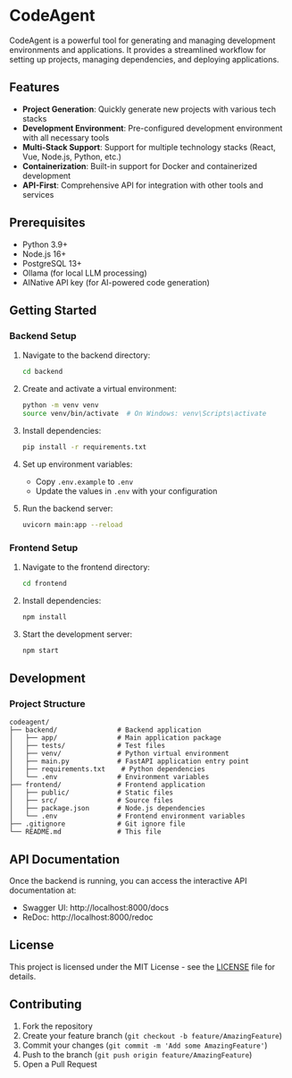 # CodeAgent

CodeAgent is a powerful tool for generating and managing development environments and applications. It provides a streamlined workflow for setting up projects, managing dependencies, and deploying applications.

## Features

- **Project Generation**: Quickly generate new projects with various tech stacks
- **Development Environment**: Pre-configured development environment with all necessary tools
- **Multi-Stack Support**: Support for multiple technology stacks (React, Vue, Node.js, Python, etc.)
- **Containerization**: Built-in support for Docker and containerized development
- **API-First**: Comprehensive API for integration with other tools and services

## Prerequisites

- Python 3.9+
- Node.js 16+
- PostgreSQL 13+
- Ollama (for local LLM processing)
- AINative API key (for AI-powered code generation)

## Getting Started

### Backend Setup

1. Navigate to the backend directory:
   ```bash
   cd backend
   ```

2. Create and activate a virtual environment:
   ```bash
   python -m venv venv
   source venv/bin/activate  # On Windows: venv\Scripts\activate
   ```

3. Install dependencies:
   ```bash
   pip install -r requirements.txt
   ```

4. Set up environment variables:
   - Copy `.env.example` to `.env`
   - Update the values in `.env` with your configuration

5. Run the backend server:
   ```bash
   uvicorn main:app --reload
   ```

### Frontend Setup

1. Navigate to the frontend directory:
   ```bash
   cd frontend
   ```

2. Install dependencies:
   ```bash
   npm install
   ```

3. Start the development server:
   ```bash
   npm start
   ```

## Development

### Project Structure

```
codeagent/
├── backend/               # Backend application
│   ├── app/               # Main application package
│   ├── tests/             # Test files
│   ├── venv/              # Python virtual environment
│   ├── main.py            # FastAPI application entry point
│   ├── requirements.txt    # Python dependencies
│   └── .env               # Environment variables
├── frontend/              # Frontend application
│   ├── public/            # Static files
│   ├── src/               # Source files
│   ├── package.json       # Node.js dependencies
│   └── .env               # Frontend environment variables
├── .gitignore             # Git ignore file
└── README.md              # This file
```

## API Documentation

Once the backend is running, you can access the interactive API documentation at:
- Swagger UI: http://localhost:8000/docs
- ReDoc: http://localhost:8000/redoc

## License

This project is licensed under the MIT License - see the [LICENSE](LICENSE) file for details.

## Contributing

1. Fork the repository
2. Create your feature branch (`git checkout -b feature/AmazingFeature`)
3. Commit your changes (`git commit -m 'Add some AmazingFeature'`)
4. Push to the branch (`git push origin feature/AmazingFeature`)
5. Open a Pull Request
